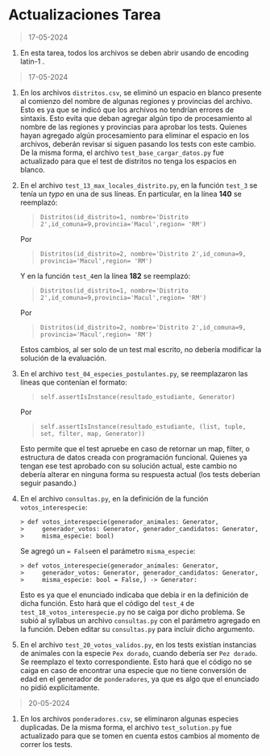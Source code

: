 # Actualizaciones Tarea

> 17-05-2024

1. En esta tarea, todos los archivos se deben abrir usando de encoding latin-1 .

> 17-05-2024

1. En los archivos `distritos.csv`, se eliminó un espacio en blanco presente al comienzo del nombre de algunas regiones y provincias del archivo. Esto es ya que se indicó que los archivos no tendrían errores de sintaxis. Esto evita que deban agregar algún tipo de procesamiento al nombre de las regiones y provincias para aprobar los tests. Quienes hayan agregado algún procesamiento para eliminar el espacio en los archivos, deberán revisar si siguen pasando los tests con este cambio. De la misma forma, el archivo `test_base_cargar_datos.py` fue actualizado para que el test de distritos no tenga los espacios en blanco.

2. En el archivo `test_13_max_locales_distrito.py`, en la función `test_3` se tenía un _typo_ en una de sus líneas. En particular, en la línea **140** se reemplazó:

    > `Distritos(id_distrito=1, nombre='Distrito 2',id_comuna=9,provincia='Macul',region= 'RM')`
    
   Por 
    
    >`Distritos(id_distrito=2, nombre='Distrito 2',id_comuna=9,   provincia='Macul',region= 'RM')`

	Y en la función `test_4`en la línea **182** se reemplazó: 

	> `Distritos(id_distrito=1, nombre='Distrito 2',id_comuna=9,provincia='Macul',region= 'RM')`
    
   Por 
    
    > `Distritos(id_distrito=2, nombre='Distrito 2',id_comuna=9,   provincia='Macul',region= 'RM')`

    
    Estos cambios, al ser solo de un test mal escrito, no debería modificar la solución de la evaluación.

3. En el archivo `test_04_especies_postulantes.py`, se reemplazaron las líneas que contenían el formato:
   > `self.assertIsInstance(resultado_estudiante, Generator)`

   Por

   > `self.assertIsInstance(resultado_estudiante, (list, tuple, set, filter, map, Generator))`

   Esto permite que el test apruebe en caso de retornar un map, filter, o estructura de datos creada con programación funcional. Quienes ya tengan ese test aprobado con su solución actual, este cambio no debería alterar en ninguna forma su respuesta actual (los tests deberían seguir pasando.)

4. En el archivo `consultas.py`, en la definición de la función `votos_interespecie`:

      ```
      > def votos_interespecie(generador_animales: Generator,
      >     generador_votos: Generator, generador_candidatos: Generator,
      >     misma_especie: bool) 
      ```
    Se agregó un `= False`en el parámetro `misma_especie`:
    
      ```
      > def votos_interespecie(generador_animales: Generator,
      >     generador_votos: Generator, generador_candidatos: Generator,
      >     misma_especie: bool = False,) -> Generator:
      ```
      Esto es ya que el enunciado indicaba que debía ir en la definición de dicha función. Esto hará que el código del `test_4` de `test_18_votos_interespecie.py` no se caiga por dicho problema. Se subió al syllabus un archivo `consultas.py` con el parámetro agregado en la función. Deben editar su `consultas.py` para incluir dicho argumento.

5. En el archivo `test_20_votos_validos.py`, en los tests existían instancias de animales con la especie `Pex dorado`, cuando debería ser `Pez dorado`. Se reemplazo el texto correspondiente. Esto hará que el código no se caiga en caso de encontrar una especie que no tiene conversión de edad en el generador de `ponderadores`, ya que es algo que el enunciado no pidió explicitamente.

> 20-05-2024

1. En los archivos `ponderadores.csv`, se eliminaron algunas especies duplicadas. De la misma forma, el archivo `test_solution.py` fue actualizado para que se tomen en cuenta estos cambios al momento de correr los tests.